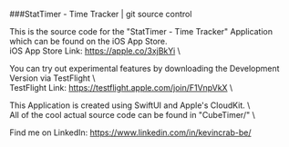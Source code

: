 ###StatTimer - Time Tracker | git source control
 
This is the source code for the "StatTimer - Time Tracker" Application which can be found on the iOS App Store. \
iOS App Store Link: https://apple.co/3xjBkYi \                                                                                     
                                                                                                                                   
You can try out experimental features by downloading the Development Version via TestFlight \                                      
TestFlight Link: https://testflight.apple.com/join/F1VnpVkX \                                                                      
                                                                                                                                   
This Application is created using SwiftUI and Apple's CloudKit.  \                                                                 
All of the cool actual source code can be found in "CubeTimer/" \
                                                                                                                                   
Find me on LinkedIn: https://www.linkedin.com/in/kevincrab-be/     


